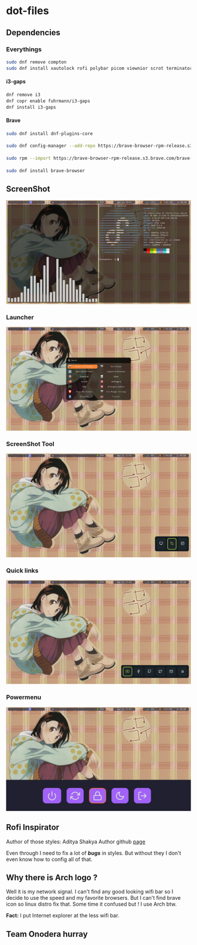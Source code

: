 # dot-files

## Dependencies

### Everythings
```sh
sudo dnf remove compton
sudo dnf install xautolock rofi polybar picom viewnior scrot terminator
```

#### i3-gaps
```sh
dnf remove i3
dnf copr enable fuhrmann/i3-gaps
dnf install i3-gaps
```

#### Brave
```sh
sudo dnf install dnf-plugins-core

sudo dnf config-manager --add-repo https://brave-browser-rpm-release.s3.brave.com/x86_64/

sudo rpm --import https://brave-browser-rpm-release.s3.brave.com/brave-core.asc

sudo dnf install brave-browser
```

## ScreenShot
![desktop](ScreenShot/desktop.png)

### Launcher
![launcher](ScreenShot/rofi_launcher.png)

### ScreenShot Tool
![ScreenShot Tool](ScreenShot/rofi_screenshot.png)

### Quick links
![Quick links](ScreenShot/rofi_quicklinks.png)

### Powermenu
![Powermenu](ScreenShot/rofi_powermenu.png)

## Rofi Inspirator
Author of those styles: Aditya Shakya
Author github [page](https://github.com/adi1090x/rofi)

Even through I need to fix a lot of ___bugs___ in styles. But without they I don't even know how to config all of that.

## Why there is Arch logo ?
Well it is my network signal. I can't find any good looking wifi bar so I decide to use the speed and my favorite browsers. But I can't find brave icon so linux distro fix that. Some time it confused but ! I use Arch btw.

__Fact:__ I put Internet explorer at the less wifi bar.

## Team Onodera hurray
